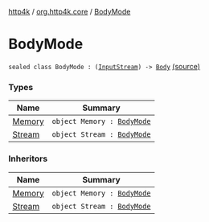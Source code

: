 [http4k](../../index.md) / [org.http4k.core](../index.md) / [BodyMode](./index.md)

# BodyMode

`sealed class BodyMode : (`[`InputStream`](http://docs.oracle.com/javase/6/docs/api/java/io/InputStream.html)`) -> `[`Body`](../-body/index.md) [(source)](https://github.com/http4k/http4k/blob/master/http4k-core/src/main/kotlin/org/http4k/core/BodyMode.kt#L6)

### Types

| Name | Summary |
|---|---|
| [Memory](-memory/index.md) | `object Memory : `[`BodyMode`](./index.md) |
| [Stream](-stream/index.md) | `object Stream : `[`BodyMode`](./index.md) |

### Inheritors

| Name | Summary |
|---|---|
| [Memory](-memory/index.md) | `object Memory : `[`BodyMode`](./index.md) |
| [Stream](-stream/index.md) | `object Stream : `[`BodyMode`](./index.md) |
